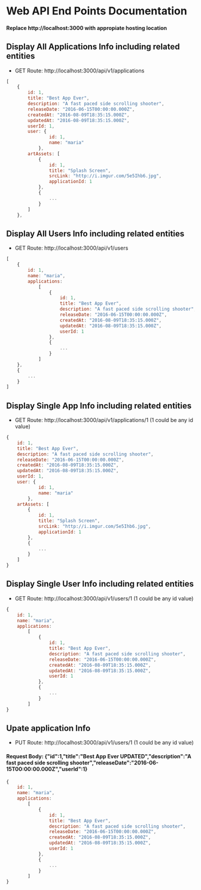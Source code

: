 ﻿# Web API End Points Documentation
#### Replace http://localhost:3000 with appropiate hosting location
## Display All Applications Info including related entities
- GET Route: http://localhost:3000/api/v1/applications
```javascript
[
	{
		id: 1,
		title: "Best App Ever",
		description: "A fast paced side scrolling shooter",
		releaseDate: "2016-06-15T00:00:00.000Z",
		createdAt: "2016-08-09T18:35:15.000Z",
		updatedAt: "2016-08-09T18:35:15.000Z",
		userId: 1,
		user: {
				id: 1,
				name: "maria"
			},
		artAssets: [
			{
				id: 1,
				title: "Splash Screen",
				srcLink: "http://i.imgur.com/5e5Ihb6.jpg",
				applicationId: 1
			},
			{
				...
			}
		]
	},
```
## Display All Users Info including related entities
- GET Route: http://localhost:3000/api/v1/users 
```javascript
[
	{
		id: 1,
		name: "maria",
		applications: 
			[
				{
					id: 1,
					title: "Best App Ever",
					description: "A fast paced side scrolling shooter",
					releaseDate: "2016-06-15T00:00:00.000Z",
					createdAt: "2016-08-09T18:35:15.000Z",
					updatedAt: "2016-08-09T18:35:15.000Z",
					userId: 1
				},
				{
					...
				}
			]
	},
	{
		...
	}
]
```
## Display Single App Info including related entities
- GET Route: http://localhost:3000/api/v1/applications/1 (1 could be any id value)
```javascript
{
	id: 1,
	title: "Best App Ever",
	description: "A fast paced side scrolling shooter",
	releaseDate: "2016-06-15T00:00:00.000Z",
	createdAt: "2016-08-09T18:35:15.000Z",
	updatedAt: "2016-08-09T18:35:15.000Z",
	userId: 1,
	user: {
			id: 1,
			name: "maria"
		},
	artAssets: [
		{
			id: 1,
			title: "Splash Screen",
			srcLink: "http://i.imgur.com/5e5Ihb6.jpg",
			applicationId: 1
		},
		{
			...
		}
	]
}
```
## Display Single User Info including related entities
- GET Route: http://localhost:3000/api/v1/users/1 (1 could be any id value)
```javascript
{
	id: 1,
	name: "maria",
	applications: 
		[
			{
				id: 1,
				title: "Best App Ever",
				description: "A fast paced side scrolling shooter",
				releaseDate: "2016-06-15T00:00:00.000Z",
				createdAt: "2016-08-09T18:35:15.000Z",
				updatedAt: "2016-08-09T18:35:15.000Z",
				userId: 1
			},
			{
				...
			}
		]
}
```
## Upate application Info 
- PUT Route: http://localhost:3000/api/v1/users/1 (1 could be any id value)

#### Request Body: {"id":1,"title":"Best App Ever UPDATED","description":"A fast paced side scrolling shooter","releaseDate":"2016-06-15T00:00:00.000Z","userId":1}
```javascript
{
	id: 1,
	name: "maria",
	applications: 
		[
			{
				id: 1,
				title: "Best App Ever",
				description: "A fast paced side scrolling shooter",
				releaseDate: "2016-06-15T00:00:00.000Z",
				createdAt: "2016-08-09T18:35:15.000Z",
				updatedAt: "2016-08-09T18:35:15.000Z",
				userId: 1
			},
			{
				...
			}
		]
}
```